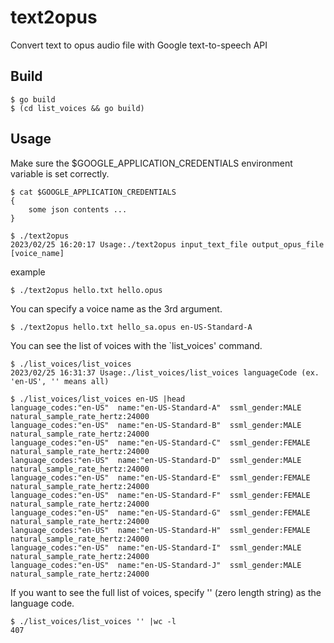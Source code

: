 # text2opus
Convert text to opus audio file with Google text-to-speech API

## Build

```
$ go build
$ (cd list_voices && go build)
```

## Usage

Make sure the $GOOGLE_APPLICATION_CREDENTIALS environment variable is set correctly.
```
$ cat $GOOGLE_APPLICATION_CREDENTIALS
{
    some json contents ...
}    
```

```
$ ./text2opus 
2023/02/25 16:20:17 Usage:./text2opus input_text_file output_opus_file [voice_name]
```

example


```
$ ./text2opus hello.txt hello.opus
```

You can specify a voice name as the 3rd argument.
```
$ ./text2opus hello.txt hello_sa.opus en-US-Standard-A
```

You can see the list of voices with the `list_voices' command.

```
$ ./list_voices/list_voices 
2023/02/25 16:31:37 Usage:./list_voices/list_voices languageCode (ex. 'en-US', '' means all)
```

```
$ ./list_voices/list_voices en-US |head
language_codes:"en-US"  name:"en-US-Standard-A"  ssml_gender:MALE  natural_sample_rate_hertz:24000
language_codes:"en-US"  name:"en-US-Standard-B"  ssml_gender:MALE  natural_sample_rate_hertz:24000
language_codes:"en-US"  name:"en-US-Standard-C"  ssml_gender:FEMALE  natural_sample_rate_hertz:24000
language_codes:"en-US"  name:"en-US-Standard-D"  ssml_gender:MALE  natural_sample_rate_hertz:24000
language_codes:"en-US"  name:"en-US-Standard-E"  ssml_gender:FEMALE  natural_sample_rate_hertz:24000
language_codes:"en-US"  name:"en-US-Standard-F"  ssml_gender:FEMALE  natural_sample_rate_hertz:24000
language_codes:"en-US"  name:"en-US-Standard-G"  ssml_gender:FEMALE  natural_sample_rate_hertz:24000
language_codes:"en-US"  name:"en-US-Standard-H"  ssml_gender:FEMALE  natural_sample_rate_hertz:24000
language_codes:"en-US"  name:"en-US-Standard-I"  ssml_gender:MALE  natural_sample_rate_hertz:24000
language_codes:"en-US"  name:"en-US-Standard-J"  ssml_gender:MALE  natural_sample_rate_hertz:24000
```

If you want to see the full list of voices, specify '' (zero length string) as the language code.

```
$ ./list_voices/list_voices '' |wc -l
407
```
